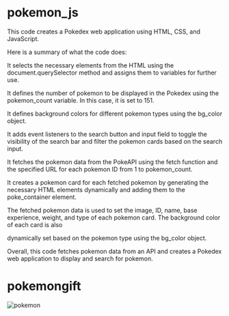 # pokemon_js
This code creates a Pokedex web application using HTML, CSS, and JavaScript.

Here is a summary of what the code does:

It selects the necessary elements from the HTML using the document.querySelector method and assigns them to variables for further use. 

It defines the number of pokemon to be displayed in the Pokedex using the pokemon_count variable. In this case, it is set to 151.

It defines background colors for different pokemon types using the bg_color object.

It adds event listeners to the search button and input field to toggle the visibility of the search bar and filter the pokemon cards based on the search input.

It fetches the pokemon data from the PokeAPI using the fetch function and the specified URL for each pokemon ID from 1 to pokemon_count.

It creates a pokemon card for each fetched pokemon by generating the necessary HTML elements dynamically and adding them to the poke_container element.

The fetched pokemon data is used to set the image, ID, name, base experience, weight, and type of each pokemon card. The background color of each card is also 

dynamically set based on the pokemon type using the bg_color object.

Overall, this code fetches pokemon data from an API and creates a Pokedex web application to display and search for pokemon.


 # pokemongift
 ![pokemon](https://github.com/zafer414108/pokemon_js/assets/147662873/9c860c1d-692c-4300-86d6-295296232d7a)

